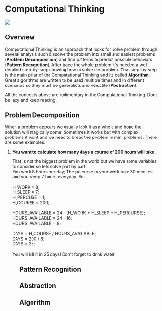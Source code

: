 <h1>Computational Thinking</h1>

<img style="display: block; margin: auto" src="https://dataismo.com.br/wp-content/uploads/2022/02/nazareconfusamatematica.gif">

<h2>Overview</h2>

<p>
	Computational Thinking is an approach that looks for solve problem through several analysis such dissolve the problem into small and easiest problems (<strong>Problem Decomposition</strong>) and find patterns to predict possible behaviors (<strong>Pattern Recognition</strong>). After trace the whole problem it's needed a well detailed step-by-step showing how to solve the problem. That step-by-step is the main pillar of the Computational Thinking and its called <strong>Algorithm</strong>. Great algorithms are written to be used multiple times and in different scenarios so they must be generalists and versatile (<strong>Abstraction</strong>).
</p>

<p>
	All the concepts above are rudimentary in the Computational Thinking. Dont be lazy and keep reading.
</p>

<h2>Problem Decomposition</h2>

<p>
	When a problem appears we usually look it as a whole and hope the solution will magically come. Sometimes it works but with complex problems it wont and we need to break the problem in mini problems. There are some examples:</p>

<ol>
	<li>
		<strong>You want to calculate how many days a course of 200 hours will take</strong><br>
		<p>
			That is not the biggest problem in the world but we have some variables to consider so lets solve part by part.<br>
			You work 8 hours per day; The percurse to your work take 30 minutes and you sleep  7 hours everyday. So:<br>
			<br>
			H_WORK = 8;<br>
			H_SLEEP = 7;<br>
			H_PERCUSE = 1;<br>
			H_COURSE = 200;<br>
			<br>
			HOURS_AVAILABLE = 24 - (H_WORK + H_SLEEP + H_PERCURSE);<br>
			HOURS_AVAILABLE = 24 - 16;<br>
			HOURS_AVAILABLE = 8;<br>
			<br>
			DAYS = H_COURSE / HOURS_AVAILABLE;<br>
			DAYS = 200 / 8;<br>
		   DAYS = 25;<br>
			<br>
			You will kill it in 25 days! Don't forget to drink water<br>
		</p>
	</li>
<ol>



<h2>Pattern Recognition</h2>

<h2>Abstraction</h2>

<h2>Algorithm</h2>
